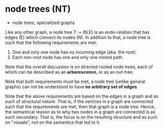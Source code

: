 
# node trees (NT)
- node trees, specialized graphs

Like any other graph, a node tree T := (N,E) is an endo-relation that has
edges (E) which connect its nodes (N). In addition to that, a node tree is
such that the following requirements are met:

1. One and only one node has no incoming edge (aka. the root).
2. Each non-root node has one and only one rooted path.

Note that the overall discussion is on directed rooted node trees,
each of which can be described as an **arborescence**, or as an out-tree.

Note that both requirements must be met, a node tree (unlike general graphs)
can not be understood to have **no arbitrary set of edges**.

Note that the above requirements are based on the edges in a graph and as such
of structural nature. That is, if the vertices in a graph are connected such
that the requirements are met, then that graph is a node tree. Hence, the
semantical reason as to why two nodes in a graph are connected is as such
secondary. That is, the focus is on the resulting structure and as such on
"visuals", not on the semantics that led to it.

